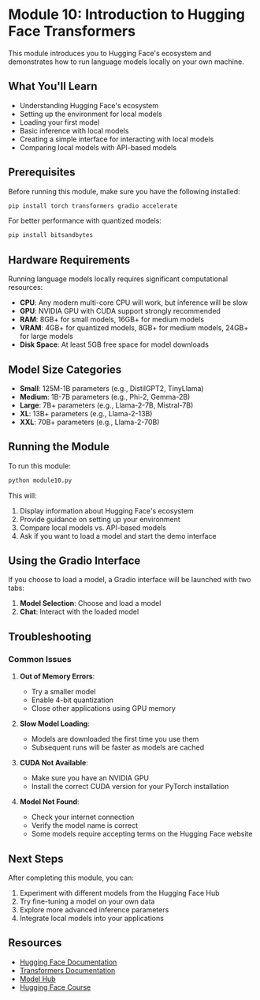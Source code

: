 # Module 10: Introduction to Hugging Face Transformers

This module introduces you to Hugging Face's ecosystem and demonstrates how to run language models locally on your own machine.

## What You'll Learn

- Understanding Hugging Face's ecosystem
- Setting up the environment for local models
- Loading your first model
- Basic inference with local models
- Creating a simple interface for interacting with local models
- Comparing local models with API-based models

## Prerequisites

Before running this module, make sure you have the following installed:

```bash
pip install torch transformers gradio accelerate
```

For better performance with quantized models:

```bash
pip install bitsandbytes
```

## Hardware Requirements

Running language models locally requires significant computational resources:

- **CPU**: Any modern multi-core CPU will work, but inference will be slow
- **GPU**: NVIDIA GPU with CUDA support strongly recommended
- **RAM**: 8GB+ for small models, 16GB+ for medium models
- **VRAM**: 4GB+ for quantized models, 8GB+ for medium models, 24GB+ for large models
- **Disk Space**: At least 5GB free space for model downloads

## Model Size Categories

- **Small**: 125M-1B parameters (e.g., DistilGPT2, TinyLlama)
- **Medium**: 1B-7B parameters (e.g., Phi-2, Gemma-2B)
- **Large**: 7B+ parameters (e.g., Llama-2-7B, Mistral-7B)
- **XL**: 13B+ parameters (e.g., Llama-2-13B)
- **XXL**: 70B+ parameters (e.g., Llama-2-70B)

## Running the Module

To run this module:

```bash
python module10.py
```

This will:
1. Display information about Hugging Face's ecosystem
2. Provide guidance on setting up your environment
3. Compare local models vs. API-based models
4. Ask if you want to load a model and start the demo interface

## Using the Gradio Interface

If you choose to load a model, a Gradio interface will be launched with two tabs:

1. **Model Selection**: Choose and load a model
2. **Chat**: Interact with the loaded model

## Troubleshooting

### Common Issues

1. **Out of Memory Errors**:
   - Try a smaller model
   - Enable 4-bit quantization
   - Close other applications using GPU memory

2. **Slow Model Loading**:
   - Models are downloaded the first time you use them
   - Subsequent runs will be faster as models are cached

3. **CUDA Not Available**:
   - Make sure you have an NVIDIA GPU
   - Install the correct CUDA version for your PyTorch installation

4. **Model Not Found**:
   - Check your internet connection
   - Verify the model name is correct
   - Some models require accepting terms on the Hugging Face website

## Next Steps

After completing this module, you can:

1. Experiment with different models from the Hugging Face Hub
2. Try fine-tuning a model on your own data
3. Explore more advanced inference parameters
4. Integrate local models into your applications

## Resources

- [Hugging Face Documentation](https://huggingface.co/docs)
- [Transformers Documentation](https://huggingface.co/docs/transformers/index)
- [Model Hub](https://huggingface.co/models)
- [Hugging Face Course](https://huggingface.co/course/chapter1/1)
